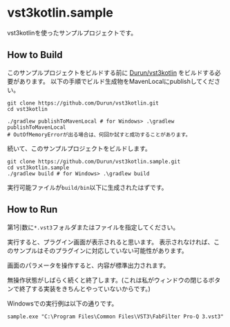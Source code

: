 # vst3kotlin.sample
vst3kotlinを使ったサンプルプロジェクトです。

## How to Build
このサンプルプロジェクトをビルドする前に [Durun/vst3kotlin](https://github.com/Durun/vst3kotlin) をビルドする必要があります。
以下の手順でビルド生成物をMavenLocalにpublishしてください。
```shell
git clone https://github.com/Durun/vst3kotlin.git
cd vst3kotlin

./gradlew publishToMavenLocal # for Windows> .\gradlew publishToMavenLocal
# OutOfMemoryErrorが出る場合は、何回か試すと成功することがあります。
```

続いて、このサンプルプロジェクトをビルドします。
```shell
git clone https://github.com/Durun/vst3kotlin.sample.git
cd vst3kotlin.sample
./gradlew build # for Windows> .\gradlew build
```

実行可能ファイルが`build/bin`以下に生成されたはずです。

## How to Run
第1引数に`*.vst3`フォルダまたはファイルを指定してください。

実行すると、プラグイン画面が表示されると思います。
表示されなければ、このサンプルはそのプラグインに対応していない可能性があります。

画面のパラメータを操作すると、内容が標準出力されます。

無操作状態がしばらく続くと終了します。(これは私がウィンドウの閉じるボタンで終了する実装をきちんとやっていないからです。)

Windowsでの実行例は以下の通りです。
```shell
sample.exe "C:\Program Files\Common Files\VST3\FabFilter Pro-Q 3.vst3"
```